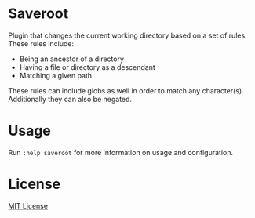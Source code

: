 # Saveroot
Plugin that changes the current working directory based on a set of rules. These rules include:

- Being an ancestor of a directory
- Having a file or directory as a descendant
- Matching a given path

These rules can include globs as well in order to match any character(s). Additionally they can also be negated.

# Usage
Run `:help saveroot` for more information on usage and configuration.

# License
[MIT License](LICENSE)